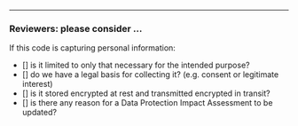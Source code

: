 

----
### Reviewers: please consider ...

If this code is capturing personal information:

- [] is it limited to only that necessary for the intended purpose?
- [] do we have a legal basis for collecting it? (e.g. consent or legitimate interest)
- [] is it stored encrypted at rest and transmitted encrypted in transit?
- [] is there any reason for a Data Protection Impact Assessment to be updated?

